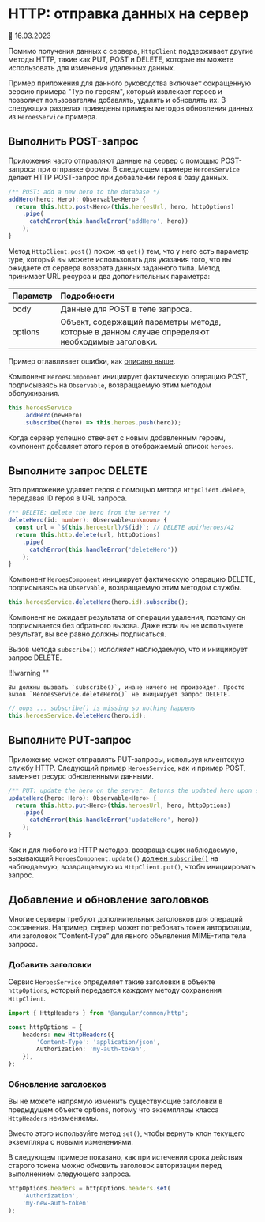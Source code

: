 # HTTP: отправка данных на сервер

:date: 16.03.2023

Помимо получения данных с сервера, `HttpClient` поддерживает другие методы HTTP, такие как PUT, POST и DELETE, которые вы можете использовать для изменения удаленных данных.

Пример приложения для данного руководства включает сокращенную версию примера "Тур по героям", который извлекает героев и позволяет пользователям добавлять, удалять и обновлять их. В следующих разделах приведены примеры методов обновления данных из `HeroesService` примера.

## Выполнить POST-запрос

Приложения часто отправляют данные на сервер с помощью POST-запроса при отправке формы. В следующем примере `HeroesService` делает HTTP POST-запрос при добавлении героя в базу данных.

```ts
/** POST: add a new hero to the database */
addHero(hero: Hero): Observable<Hero> {
  return this.http.post<Hero>(this.heroesUrl, hero, httpOptions)
    .pipe(
      catchError(this.handleError('addHero', hero))
    );
}
```

Метод `HttpClient.post()` похож на `get()` тем, что у него есть параметр type, который вы можете использовать для указания того, что вы ожидаете от сервера возврата данных заданного типа. Метод принимает URL ресурса и два дополнительных параметра:

| Параметр | Подробности                                                                                    |
| :------- | :--------------------------------------------------------------------------------------------- |
| body     | Данные для POST в теле запроса.                                                                |
| options  | Объект, содержащий параметры метода, которые в данном случае определяют необходимые заголовки. |

Пример отлавливает ошибки, как [описано выше](http-handle-request-errors.md#error-details).

Компонент `HeroesComponent` инициирует фактическую операцию POST, подписываясь на `Observable`, возвращаемую этим методом обслуживания.

```ts
this.heroesService
    .addHero(newHero)
    .subscribe((hero) => this.heroes.push(hero));
```

Когда сервер успешно отвечает с новым добавленным героем, компонент добавляет этого героя в отображаемый список `heroes`.

## Выполните запрос DELETE

Это приложение удаляет героя с помощью метода `HttpClient.delete`, передавая ID героя в URL запроса.

```ts
/** DELETE: delete the hero from the server */
deleteHero(id: number): Observable<unknown> {
  const url = `${this.heroesUrl}/${id}`; // DELETE api/heroes/42
  return this.http.delete(url, httpOptions)
    .pipe(
      catchError(this.handleError('deleteHero'))
    );
}
```

Компонент `HeroesComponent` инициирует фактическую операцию DELETE, подписываясь на `Observable`, возвращаемую этим методом службы.

```ts
this.heroesService.deleteHero(hero.id).subscribe();
```

Компонент не ожидает результата от операции удаления, поэтому он подписывается без обратного вызова. Даже если вы не используете результат, вы все равно должны подписаться.

Вызов метода `subscribe()` _исполняет_ наблюдаемую, что и инициирует запрос DELETE.

!!!warning ""

    Вы должны вызвать `subscribe()`, иначе ничего не произойдет. Просто вызов `HeroesService.deleteHero()` не инициирует запрос DELETE.

```ts
// oops ... subscribe() is missing so nothing happens
this.heroesService.deleteHero(hero.id);
```

## Выполните PUT-запрос

Приложение может отправлять PUT-запросы, используя клиентскую службу HTTP. Следующий пример `HeroesService`, как и пример POST, заменяет ресурс обновленными данными.

```ts
/** PUT: update the hero on the server. Returns the updated hero upon success. */
updateHero(hero: Hero): Observable<Hero> {
  return this.http.put<Hero>(this.heroesUrl, hero, httpOptions)
    .pipe(
      catchError(this.handleError('updateHero', hero))
    );
}
```

Как и для любого из HTTP методов, возвращающих наблюдаемую, вызывающий `HeroesComponent.update()` [должен `subscribe()`](http-request-data-from-server.ts#always-subscribe 'Почему вы всегда должны подписываться.') на наблюдаемую, возвращаемую из `HttpClient.put()`, чтобы инициировать запрос.

## Добавление и обновление заголовков

Многие серверы требуют дополнительных заголовков для операций сохранения. Например, сервер может потребовать токен авторизации, или заголовок "Content-Type" для явного объявления MIME-типа тела запроса.

### Добавить заголовки

Сервис `HeroesService` определяет такие заголовки в объекте `httpOptions`, который передается каждому методу сохранения `HttpClient`.

```ts
import { HttpHeaders } from '@angular/common/http';

const httpOptions = {
    headers: new HttpHeaders({
        'Content-Type': 'application/json',
        Authorization: 'my-auth-token',
    }),
};
```

### Обновление заголовков

Вы не можете напрямую изменить существующие заголовки в предыдущем объекте options, потому что экземпляры класса `HttpHeaders` неизменяемы.

Вместо этого используйте метод `set()`, чтобы вернуть клон текущего экземпляра с новыми изменениями.

В следующем примере показано, как при истечении срока действия старого токена можно обновить заголовок авторизации перед выполнением следующего запроса.

```ts
httpOptions.headers = httpOptions.headers.set(
    'Authorization',
    'my-new-auth-token'
);
```
